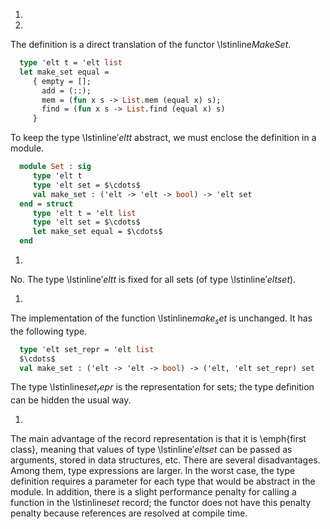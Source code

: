 1.
1.
  
  The definition is a direct translation of the
  functor \lstinline$MakeSet$.
  
```ocaml
  type 'elt t = 'elt list
  let make_set equal =
     { empty = [];
       add = (::);
       mem = (fun x s -> List.mem (equal x) s);
       find = (fun x s -> List.find (equal x) s)
     }
```
  To keep the type \lstinline$'elt t$ abstract, we must enclose the
  definition in a module.
  
```ocaml
  module Set : sig
     type 'elt t
     type 'elt set = $\cdots$
     val make_set : ('elt -> 'elt -> bool) -> 'elt set
  end = struct
     type 'elt t = 'elt list
     type 'elt set = $\cdots$
     let make_set equal = $\cdots$
  end
```
  
1.
  
  No.  The type \lstinline$'elt t$ is fixed for all sets (of
  type \lstinline$'elt set$).
  
1.
  
  The implementation of the function \lstinline$make_set$ is
  unchanged.  It has the following type.
  
```ocaml
  type 'elt set_repr = 'elt list
  $\cdots$
  val make_set : ('elt -> 'elt -> bool) -> ('elt, 'elt set_repr) set
```
  The type \lstinline$set_repr$ is the representation for sets; the type
  definition can be hidden the usual way.
  
1.
  
  The main advantage of the record representation is that it
  is \emph{first class}, meaning that values of
  type \lstinline$'elt set$ can be passed as arguments, stored in
  data structures, etc.  There are several disadvantages.  Among them,
  type expressions are larger.  In the worst case, the type definition
  requires a parameter for each type that would be abstract in the
  module.  In addition, there is a slight performance penalty for
  calling a function in the \lstinline$set$ record; the functor
  does not have this penalty penalty because references are resolved at
  compile time.
  

